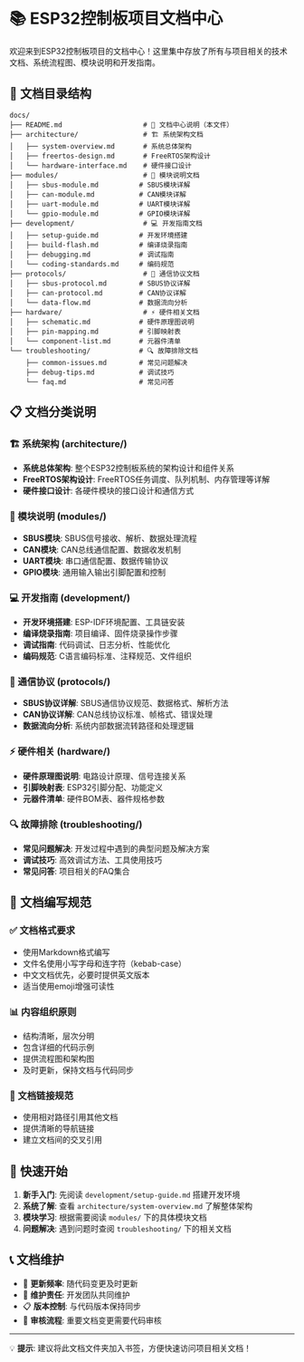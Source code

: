 # 📚 ESP32控制板项目文档中心

欢迎来到ESP32控制板项目的文档中心！这里集中存放了所有与项目相关的技术文档、系统流程图、模块说明和开发指南。

## 📁 文档目录结构

```
docs/
├── README.md                    # 📖 文档中心说明（本文件）
├── architecture/                # 🏗️ 系统架构文档
│   ├── system-overview.md       # 系统总体架构
│   ├── freertos-design.md       # FreeRTOS架构设计
│   └── hardware-interface.md    # 硬件接口设计
├── modules/                     # 🔧 模块说明文档
│   ├── sbus-module.md          # SBUS模块详解
│   ├── can-module.md           # CAN模块详解
│   ├── uart-module.md          # UART模块详解
│   └── gpio-module.md          # GPIO模块详解
├── development/                 # 💻 开发指南文档
│   ├── setup-guide.md          # 开发环境搭建
│   ├── build-flash.md          # 编译烧录指南
│   ├── debugging.md            # 调试指南
│   └── coding-standards.md     # 编码规范
├── protocols/                   # 📡 通信协议文档
│   ├── sbus-protocol.md        # SBUS协议详解
│   ├── can-protocol.md         # CAN协议详解
│   └── data-flow.md            # 数据流向分析
├── hardware/                    # ⚡ 硬件相关文档
│   ├── schematic.md            # 硬件原理图说明
│   ├── pin-mapping.md          # 引脚映射表
│   └── component-list.md       # 元器件清单
└── troubleshooting/            # 🔍 故障排除文档
    ├── common-issues.md        # 常见问题解决
    ├── debug-tips.md           # 调试技巧
    └── faq.md                  # 常见问答
```

## 📋 文档分类说明

### 🏗️ 系统架构 (architecture/)
- **系统总体架构**: 整个ESP32控制板系统的架构设计和组件关系
- **FreeRTOS架构设计**: FreeRTOS任务调度、队列机制、内存管理等详解
- **硬件接口设计**: 各硬件模块的接口设计和通信方式

### 🔧 模块说明 (modules/)
- **SBUS模块**: SBUS信号接收、解析、数据处理流程
- **CAN模块**: CAN总线通信配置、数据收发机制
- **UART模块**: 串口通信配置、数据传输协议
- **GPIO模块**: 通用输入输出引脚配置和控制

### 💻 开发指南 (development/)
- **开发环境搭建**: ESP-IDF环境配置、工具链安装
- **编译烧录指南**: 项目编译、固件烧录操作步骤
- **调试指南**: 代码调试、日志分析、性能优化
- **编码规范**: C语言编码标准、注释规范、文件组织

### 📡 通信协议 (protocols/)
- **SBUS协议详解**: SBUS通信协议规范、数据格式、解析方法
- **CAN协议详解**: CAN总线协议标准、帧格式、错误处理
- **数据流向分析**: 系统内部数据流转路径和处理逻辑

### ⚡ 硬件相关 (hardware/)
- **硬件原理图说明**: 电路设计原理、信号连接关系
- **引脚映射表**: ESP32引脚分配、功能定义
- **元器件清单**: 硬件BOM表、器件规格参数

### 🔍 故障排除 (troubleshooting/)
- **常见问题解决**: 开发过程中遇到的典型问题及解决方案
- **调试技巧**: 高效调试方法、工具使用技巧
- **常见问答**: 项目相关的FAQ集合

## 📝 文档编写规范

### ✅ 文档格式要求
- 使用Markdown格式编写
- 文件名使用小写字母和连字符（kebab-case）
- 中文文档优先，必要时提供英文版本
- 适当使用emoji增强可读性

### 📊 内容组织原则
- 结构清晰，层次分明
- 包含详细的代码示例
- 提供流程图和架构图
- 及时更新，保持文档与代码同步

### 🔗 文档链接规范
- 使用相对路径引用其他文档
- 提供清晰的导航链接
- 建立文档间的交叉引用

## 🚀 快速开始

1. **新手入门**: 先阅读 `development/setup-guide.md` 搭建开发环境
2. **系统了解**: 查看 `architecture/system-overview.md` 了解整体架构
3. **模块学习**: 根据需要阅读 `modules/` 下的具体模块文档
4. **问题解决**: 遇到问题时查阅 `troubleshooting/` 下的相关文档

## 📞 文档维护

- 📅 **更新频率**: 随代码变更及时更新
- 👥 **维护责任**: 开发团队共同维护
- 📋 **版本控制**: 与代码版本保持同步
- 🔄 **审核流程**: 重要文档变更需要代码审核

---

💡 **提示**: 建议将此文档文件夹加入书签，方便快速访问项目相关文档！
